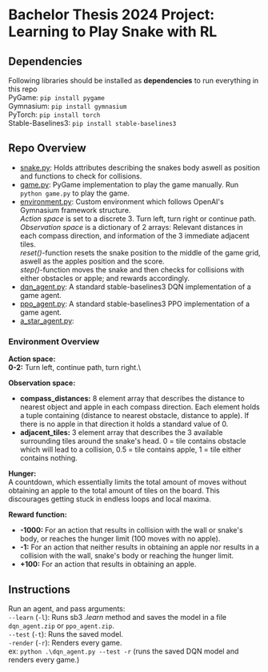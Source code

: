 # Bachelor Thesis 2024 Project: Learning to Play Snake with RL

## Dependencies
Following libraries should be installed as **dependencies** to run everything in this repo\
PyGame: `pip install pygame`\
Gymnasium: `pip install gymnasium`\
PyTorch: `pip install torch`\
Stable-Baselines3: `pip install stable-baselines3`

## Repo Overview
- [snake.py](https://github.com/viggostarcke/rl-snake/blob/main/snake.py): Holds attributes describing the snakes body aswell as position and functions to check for collisions.
- [game.py](https://github.com/viggostarcke/rl-snake/blob/main/game.py): PyGame implementation to play the game manually. Run `python game.py` to play the game.
- [environment.py](https://github.com/viggostarcke/rl-snake/blob/main/environment.py): Custom environment which follows OpenAI's Gymnasium framework structure.\
*Action space* is set to a discrete 3. Turn left, turn right or continue path.\
*Observation space* is a dictionary of 2 arrays: Relevant distances in each compass direction, and information of the 3 immediate adjacent tiles.\
*reset()*-function resets the snake position to the middle of the game grid, aswell as the apples position and the score.\
*step()*-function moves the snake and then checks for collisions with either obstacles or apple; and rewards accordingly.
- [dqn_agent.py](https://github.com/viggostarcke/rl-snake/blob/main/dqn_agent.py): A standard stable-baselines3 DQN implementation of a game agent.
- [ppo_agent.py](https://github.com/viggostarcke/rl-snake/blob/main/ppo_agent.py): A standard stable-baselines3 PPO implementation of a game agent.
- [a_star_agent.py](https://github.com/viggostarcke/rl-snake/blob/main/a_star_agent.py): 

### Environment Overview
**Action space:** \
**0-2:** Turn left, continue path, turn right.\

**Observation space:**
- **compass_distances:** 8 element array that describes the distance to nearest object and apple in each compass direction. Each element holds a tuple containing (distance to nearest obstacle, distance to apple). If there is no apple in that direction it holds a standard value of 0.
- **adjacent_tiles:** 3 element array that describes the 3 available surrounding tiles around the snake's head. 0 = tile contains obstacle which will lead to a collision, 0.5 = tile contains apple, 1 = tile either contains nothing.

**Hunger:** \
A countdown, which essentially limits the total amount of moves without obtaining an apple to the total amount of tiles on the board.
This discourages getting stuck in endless loops and local maxima.

**Reward function:**
- **-1000:** For an action that results in collision with the wall or snake's body, or reaches the hunger limit (100 moves with no apple).
- **-1:** For an action that neither results in obtaining an apple nor results in a collision with the wall, snake's body or reaching the hunger limit.
- **+100:** For an action that results in obtaining an apple.

## Instructions
Run an agent, and pass arguments:\
`--learn` (`-l`): Runs sb3 *.learn* method and saves the model in a file `dqn_agent.zip` or `ppo_agent.zip`.\
`--test` (`-t`): Runs the saved model.\
`-render` (`-r`): Renders every game.\
ex: `python .\dqn_agent.py --test -r` (runs the saved DQN model and renders every game.)